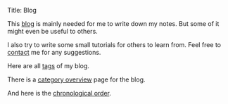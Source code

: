 Title: Blog

This [blog](/blog_index.html) is mainly needed for me to write down my notes. But some of it
might even be useful to others.

I also try to write some small tutorials for others to learn from. Feel free to [contact]({filename}/pages/contact.md) me for any suggestions.

Here are all [tags](/tags.html) of my blog. 

There is a [category overview](/categories.html) page for the blog.

And here is the [chronological order](/archives.html).

